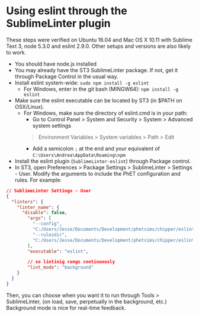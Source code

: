 # Using eslint through the SublimeLinter plugin

These steps were verified on Ubuntu 16.04 and Mac OS X 10.11 with Sublime Text 3, node 5.3.0 and eslint 2.9.0. Other setups and versions are also likely to work.

 - You should have node.js installed
 - You may already have the ST3 SublimeLinter package. If not, get it through Package Control in the usual way.
 - Install eslint system-wide: `sudo npm install -g eslint`
   - For Windows, enter in the git bash (MINGW64): `npm install -g eslint`
 - Make sure the eslint executable can be located by ST3 (in $PATH on OSX/Linux).
   - For Windows, make sure the directory of eslint.cmd is in your path:
     - Go to Control Panel > System and Security > System > Advanced system settings
     > Environment Variables > System variables > Path > Edit
     - Add a semicolon `;` at the end and your equivalent of `C:\Users\Andrea\AppData\Roaming\npm`
 - Install the eslint plugin (`SublimeLinter-eslint`) through Package control.
 - In ST3, open Preferences > Package Settings > SublimeLinter > Settings - User. Modify the arguments to include the PhET configuration and rules. For example:
```json
// SublimeLinter Settings - User
{
  "linters": {
    "linter_name": {
      "disable": false,
        "args": [
          "--config",
          "C:/Users/Jesse/Documents/Development/phetsims/chipper/eslint",
          "--rulesdir",
          "C:/Users/Jesse/Documents/Development/phetsims/chipper/eslint/rules/"
        ],
        "executable": "eslint",

        // so lintinig rungs continuously
        "lint_mode": "background"
    }
  }
}

```
Then, you can choose when you want it to run through Tools > SublimeLinter, (on load, save, perpetually in the background, etc.) Background mode is nice for real-time feedback.
